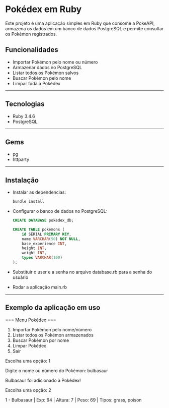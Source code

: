 # Pokédex em Ruby
Este projeto é uma aplicação simples em Ruby que consome a PokeAPI, armazena os dados em um banco de dados PostgreSQL e permite consultar os Pokémon registrados.

## Funcionalidades
- Importar Pokémon pelo nome ou número
- Armazenar dados no PostgreSQL
- Listar todos os Pokémon salvos
- Buscar Pokémon pelo nome
- Limpar toda a Pokédex

---

## Tecnologias
- Ruby 3.4.6
- PostgreSQL

---

## Gems
- pg
- httparty
---

## Instalação
- Instalar as dependencias:
  ```bash
  bundle install

- Configurar o banco de dados no PostgreSQL:
   ```sql
   CREATE DATABASE pokedex_db;

   CREATE TABLE pokemons (
       id SERIAL PRIMARY KEY,
       name VARCHAR(50) NOT NULL,
       base_experience INT,
       height INT,
       weight INT,
       types VARCHAR(100)
   );

- Substituir o user e a senha no arquivo database.rb para a senha do usuário

- Rodar a aplicação main.rb

---

## Exemplo da aplicação em uso
  === Menu Pokédex ===
1. Importar Pokémon pelo nome/número
2. Listar todos os Pokémon armazenados
3. Buscar Pokémon por nome
4. Limpar Pokédex
5. Sair

Escolha uma opção: 1

Digite o nome ou número do Pokémon: bulbasaur

Bulbasaur foi adicionado à Pokédex!

Escolha uma opção: 2

1 - Bulbasaur | Exp: 64 | Altura: 7 | Peso: 69 | Tipos: grass, poison
